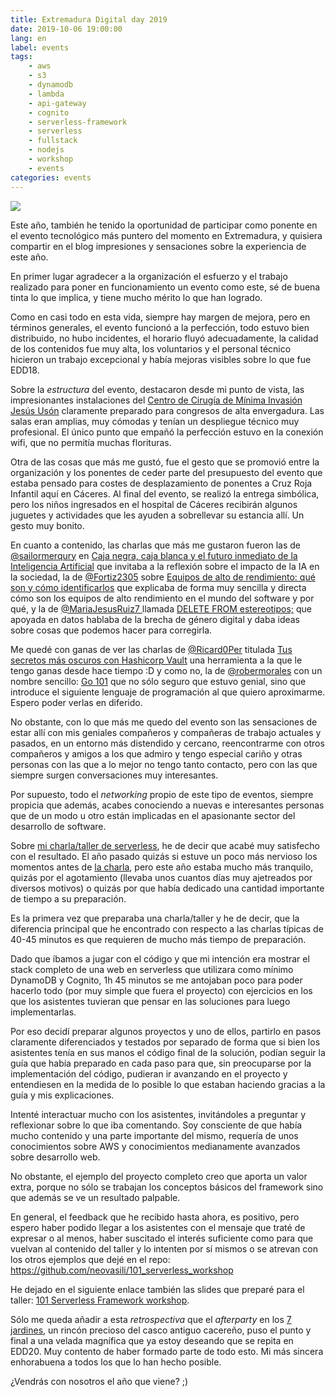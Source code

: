 ```yaml
---
title: Extremadura Digital day 2019
date: 2019-10-06 19:00:00
lang: en
label: events
tags: 
    - aws
    - s3
    - dynamodb
    - lambda
    - api-gateway
    - cognito
    - serverless-framework
    - serverless
    - fullstack
    - nodejs
    - workshop
    - events
categories: events
---
```


![](/images/edd-2019.jpg)

Este año, también he tenido la oportunidad de participar como ponente en el evento tecnológico más puntero del momento en Extremadura, y quisiera compartir en el blog impresiones y sensaciones sobre la experiencia de este año.

<!-- more -->

En primer lugar agradecer a la organización el esfuerzo y el trabajo realizado para poner en funcionamiento un evento como este, sé de buena tinta lo que implica, y tiene mucho mérito lo que han logrado.

Como en casi todo en esta vida, siempre hay margen de mejora, pero en términos generales, el evento funcionó a la perfección, todo estuvo bien distribuido, no hubo incidentes, el horario fluyó adecuadamente, la calidad de los contenidos fue muy alta, los voluntarios y el personal técnico hicieron un trabajo excepcional y había mejoras visibles sobre lo que fue EDD18.

Sobre la _estructura_ del evento, destacaron desde mi punto de vista, las impresionantes instalaciones del [Centro de Cirugía de Mínima Invasión Jesús Usón](https://www.ccmijesususon.com) claramente preparado para congresos de alta envergadura. Las salas eran amplias, muy cómodas y tenían un despliegue técnico muy profesional. El único punto que empañó la perfección estuvo en la conexión wifi, que no permitía muchas florituras.

Otra de las cosas que más me gustó, fue el gesto que se promovió entre la organización y los ponentes de ceder parte del presupuesto del evento que estaba pensado para costes de desplazamiento de ponentes a Cruz Roja Infantil aquí en Cáceres. Al final del evento, se realizó la entrega simbólica, pero los niños ingresados en el hospital de Cáceres recibirán algunos juguetes y actividades que les ayuden a sobrellevar su estancia allí. Un gesto muy bonito.

En cuanto a contenido, las charlas que más me gustaron fueron las de [@sailormerqury](https://twitter.com/sailormerqury) en [Caja negra, caja blanca y el futuro inmediato de la Inteligencia Artificial](https://2019.extremaduradigitalday.com/ponente/nerea-luis/) que invitaba a la reflexión sobre el impacto de la IA en la sociedad, la de [@Fortiz2305](https://twitter.com/Fortiz2305) sobre [Equipos de alto de rendimiento: qué son y cómo identificarlos](https://2019.extremaduradigitalday.com/ponente/francisco-ortiz-abril/) que explicaba de forma muy sencilla y directa cómo son los equipos de alto rendimiento en el mundo del software y por qué, y la de [@MariaJesusRuiz7
](https://twitter.com/MariaJesusRuiz7) llamada [DELETE FROM estereotipos;](https://2019.extremaduradigitalday.com/ponente/maria-jesus-ruiz-suero/) que apoyada en datos hablaba de la brecha de género digital y daba ideas sobre cosas que podemos hacer para corregirla.

Me quedé con ganas de ver las charlas de [@Ricard0Per](https://twitter.com/Ricard0Per) titulada [Tus secretos más oscuros con Hashicorp Vault](https://2019.extremaduradigitalday.com/ponente/ricardo-pereira/) una herramienta a la que le tengo ganas desde hace tiempo :D y como no, la de [@robermorales](https://twitter.com/robermorales) con un nombre sencillo: [Go 101](https://2019.extremaduradigitalday.com/ponente/rober-morales-chaparro/) que no sólo seguro que estuvo genial, sino que introduce el siguiente lenguaje de programación al que quiero aproximarme. Espero poder verlas en diferido.

No obstante, con lo que más me quedo del evento son las sensaciones de estar allí con mis geniales compañeros y compañeras de trabajo actuales y pasados, en un entorno más distendido y cercano, reencontrarme con otros compañeros y amigos a los que admiro y tengo especial cariño y otras personas con las que a lo mejor no tengo tanto contacto, pero con las que siempre surgen conversaciones muy interesantes.

Por supuesto, todo el _networking_ propio de este tipo de eventos, siempre propicia que además, acabes conociendo a nuevas e interesantes personas que de un modo u otro están implicadas en el apasionante sector del desarrollo de software.

Sobre [mi charla/taller de serverless](https://2019.extremaduradigitalday.com/ponente/juan-manuel-ruiz-fernandezsngular/), he de decir que acabé muy satisfecho con el resultado. El año pasado quizás si estuve un poco más nervioso los momentos antes de [la charla](https://youtu.be/VO2_3wuaNBk?t=7106), pero este año estaba mucho más tranquilo, quizás por el agotamiento (llevaba unos cuantos días muy ajetreados por diversos motivos) o quizás por que había dedicado una cantidad importante de tiempo a su preparación.

Es la primera vez que preparaba una charla/taller y he de decir, que la diferencia principal que he encontrado con respecto a las charlas típicas de 40-45 minutos es que requieren de mucho más tiempo de preparación.

Dado que íbamos a jugar con el código y que mi intención era mostrar el stack completo de una web en serverless que utilizara como mínimo DynamoDB y Cognito, 1h 45 minutos se me antojaban poco para poder hacerlo todo (por muy simple que fuera el proyecto) con ejercicios en los que los asistentes tuvieran que pensar en las soluciones para luego implementarlas. 

Por eso decidí preparar algunos proyectos y uno de ellos, partirlo en pasos claramente diferenciados y testados por separado de forma que si bien los asistentes tenía en sus manos el código final de la solución, podían seguir la guía que había preparado en cada paso para que, sin preocuparse por la implementación del código, pudieran ir avanzando en el proyecto y entendiesen en la medida de lo posible lo que estaban haciendo gracias a la guía y mis explicaciones.

Intenté interactuar mucho con los asistentes, invitándoles a preguntar y reflexionar sobre lo que iba comentando. Soy consciente de que había mucho contenido y una parte importante del mismo, requería de unos conocimientos sobre AWS y conocimientos medianamente avanzados sobre desarrollo web.

No obstante, el ejemplo del proyecto completo creo que aporta un valor extra, porque no sólo se trabajan los conceptos básicos del framework sino que además se ve un resultado palpable.

En general, el feedback que he recibido hasta ahora, es positivo, pero espero haber podido llegar a los asistentes con el mensaje que traté de expresar o al menos, haber suscitado el interés suficiente como para que vuelvan al contenido del taller y lo intenten por sí mismos o se atrevan con los otros ejemplos que dejé en el repo: https://github.com/neovasili/101_serverless_workshop

He dejado en el siguiente enlace también las slides que preparé para el taller: [101 Serverless Framework workshop](https://files.juanmanuelruizfernandez.com/101+Serverless+Framework+workshop.pdf).

Sólo me queda añadir a esta _retrospectiva_ que el _afterparty_ en los [7 jardines](https://lossietejardines.es/galeria), un rincón precioso del casco antiguo cacereño, puso el punto y final a una velada magnífica que ya estoy deseando que se repita en EDD20. Muy contento de haber formado parte de todo esto. Mi más sincera enhorabuena a todos los que lo han hecho posible.

¿Vendrás con nosotros el año que viene? ;)